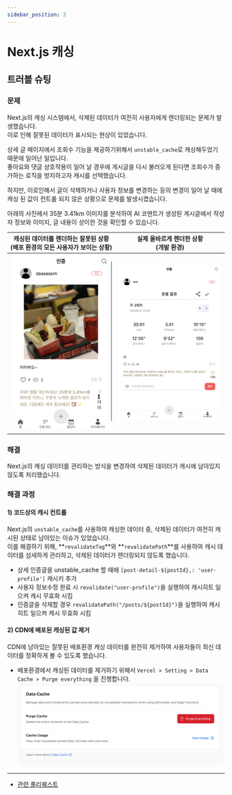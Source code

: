 ```yaml
---
sidebar_position: 3
---
```


# Next.js 캐싱

## 트러블 슈팅

### 문제

Next.js의 캐싱 시스템에서, 삭제된 데이터가 여전히 사용자에게 렌더링되는 문제가 발생했습니다. <br/>
이로 인해 잘못된 데이터가 표시되는 현상이 있었습니다.

상세 글 페이지에서 조회수 기능을 제공하기위해서 `unstable_cache`로 캐싱해두었기 때문에 일어난 일입니다. <br/>좋아요와 댓글 상호작용이 일어 날 경우에 게시글을 다시 불러오게 된다면 조회수가 증가하는 로직을 방지하고자 캐시를 선택했습니다.

하지만, 이로인해서 글이 삭제하거나 사용자 정보를 변경하는 등의 변경이 일어 날 때에 캐싱 된 값이 컨트롤 되지 않은 상황으로 문제를 발생시켰습니다.

아래의 사진에서 35분 3.41km 이미지를 분석하여 AI 코멘트가 생성된 게시글에서 작성자 정보와 이미지, 글 내용이 상이한 것을 확인할 수 있습니다.

| 캐싱된 데이터를 렌더하는 잘못된 상황<br/>(배포 환경의 모든 사용자가 보이는 상황) | 실제 올바르게 렌더한 상황 <br/>(개발 환경) |
| -------------------------------------------------------------------------------- | ------------------------------------------ |
| ![cache-1](./images/cache-1.png)                                                 | ![cache-2](./images/cache-2.png)           |

### 해결

Next.js의 캐싱 데이터를 관리하는 방식을 변경하여 삭제된 데이터가 캐시에 남아있지 않도록 처리했습니다.

### 해결 과정

#### 1) 코드상의 캐시 컨트롤

Next.js의 `unstable_cache`를 사용하여 캐싱한 데이터 중, 삭제된 데이터가 여전히 캐시된 상태로 남아있는 이슈가 있었습니다. <br/>이를 해결하기 위해, **`revalidateTag`**와 **`revalidatePath`**를 사용하여 캐시 데이터를 섬세하게 관리하고, 삭제된 데이터가 렌더링되지 않도록 했습니다.

- 상세 인증글을 unstable_cache 할 때에 `[post-detail-${postId},: 'user-profile']` 캐시키 추가
- 사용자 정보수정 완료 시 `revalidate("user-profile")`을 실행하여 캐시히트 일으켜 캐시 무효화 시킴
- 인증글을 삭제할 경우 `revalidatePath("/posts/${postId}")`을 실행하여 캐시히트 일으켜 캐시 무효화 시킴

#### 2) CDN에 배포된 캐싱된 값 제거

CDN에 남아있는 잘못된 배포환경 캐싱 데이터를 완전히 제거하여 사용자들이 최신 데이터를 정확하게 볼 수 있도록 했습니다.

- 배포환경에서 캐싱된 데이터를 제거하기 위해서 `Vercel > Setting > Data Cache > Purge everything` 을 진행합니다.
  ![delete-cache](./images/delete-cache.png)

---

- [관련 풀리퀘스트](https://github.com/j2h30728/boost-pal/pull/29)
